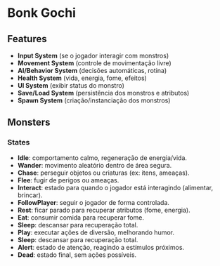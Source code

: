 # Bonk Gochi

## Features

- **Input System** (se o jogador interagir com monstros)
- **Movement System** (controle de movimentação livre)
- **AI/Behavior System** (decisões automáticas, rotina)
- **Health System** (vida, energia, fome, efeitos)
- **UI System** (exibir status do monstro)
- **Save/Load System** (persistência dos monstros e atributos)
- **Spawn System** (criação/instanciação dos monstros)

## Monsters

### States

- **Idle**: comportamento calmo, regeneração de energia/vida.
- **Wander**: movimento aleatório dentro de área segura.
- **Chase**: perseguir objetos ou criaturas (ex: itens, ameaças).
- **Flee**: fugir de perigos ou ameaças.
- **Interact**: estado para quando o jogador está interagindo (alimentar, brincar).
- **FollowPlayer**: seguir o jogador de forma controlada.
- **Rest**: ficar parado para recuperar atributos (fome, energia).
- **Eat**: consumir comida para recuperar fome.
- **Sleep**: descansar para recuperação total.
- **Play**: executar ações de diversão, melhorando humor.
- **Sleep**: descansar para recuperação total.
- **Alert**: estado de atenção, reagindo a estímulos próximos.
- **Dead**: estado final, sem ações possíveis.
